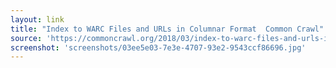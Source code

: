 ```yaml
---
layout: link
title: "Index to WARC Files and URLs in Columnar Format  Common Crawl"
source: 'https://commoncrawl.org/2018/03/index-to-warc-files-and-urls-in-columnar-format/'
screenshot: 'screenshots/03ee5e03-7e3e-4707-93e2-9543ccf86696.jpg'
---
```


